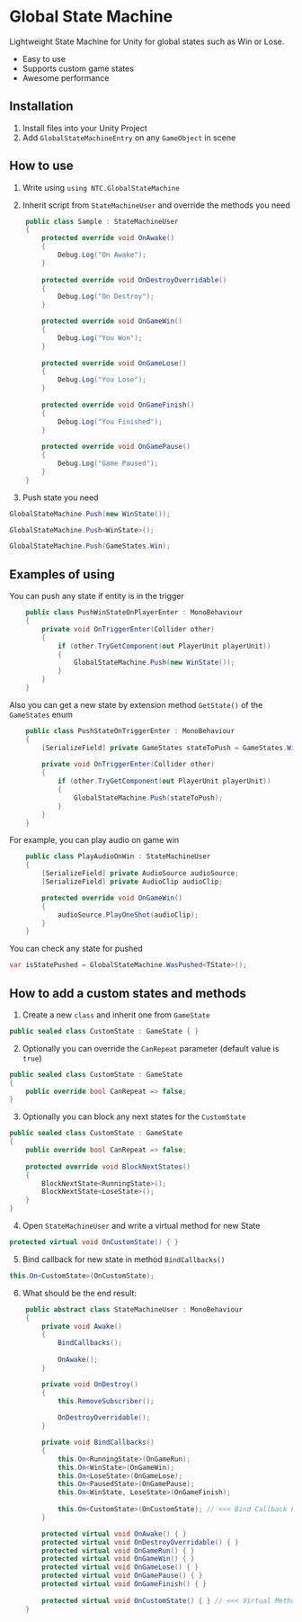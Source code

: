 # Global State Machine

Lightweight State Machine for Unity for global states such as Win or Lose.
* Easy to use
* Supports custom game states
* Awesome performance

## Installation

1. Install files into your Unity Project
2. Add `GlobalStateMachineEntry` on any `GameObject` in scene

## How to use

1. Write using `using NTC.GlobalStateMachine`

2. Inherit script from `StateMachineUser` and override the methods you need

```csharp
    public class Sample : StateMachineUser
    {
        protected override void OnAwake()
        {
            Debug.Log("On Awake");
        }
        
        protected override void OnDestroyOverridable()
        {
            Debug.Log("On Destroy");
        }

        protected override void OnGameWin()
        {
            Debug.Log("You Won");
        }
        
        protected override void OnGameLose()
        {
            Debug.Log("You Lose");
        }
        
        protected override void OnGameFinish()
        {
            Debug.Log("You Finished");
        }
        
        protected override void OnGamePause()
        {
            Debug.Log("Game Paused");
        }
    }
```

3. Push state you need

```csharp
GlobalStateMachine.Push(new WinState());
```
```csharp
GlobalStateMachine.Push<WinState>();
```
```csharp
GlobalStateMachine.Push(GameStates.Win);
```

## Examples of using

You can push any state if entity is in the trigger

```csharp
    public class PushWinStateOnPlayerEnter : MonoBehaviour
    {
        private void OnTriggerEnter(Collider other)
        {
            if (other.TryGetComponent(out PlayerUnit playerUnit))
            {
                GlobalStateMachine.Push(new WinState());
            }
        }
    }
```

Also you can get a new state by extension method `GetState()` of the `GameStates` enum

```csharp
    public class PushStateOnTriggerEnter : MonoBehaviour
    {
        [SerializeField] private GameStates stateToPush = GameStates.Win;
        
        private void OnTriggerEnter(Collider other)
        {
            if (other.TryGetComponent(out PlayerUnit playerUnit))
            {                
                GlobalStateMachine.Push(stateToPush);
            }
        }
    }
```

For example, you can play audio on game win

```csharp
    public class PlayAudioOnWin : StateMachineUser
    {
        [SerializeField] private AudioSource audioSource;
        [SerializeField] private AudioClip audioClip;

        protected override void OnGameWin()
        {
            audioSource.PlayOneShot(audioClip);
        }
    }
```

You can check any state for pushed

```csharp
var isStatePushed = GlobalStateMachine.WasPushed<TState>();
```

## How to add a custom states and methods

1. Create a new `class` and inherit one from `GameState`

```csharp
public sealed class CustomState : GameState { }
```

2. Optionally you can override the `CanRepeat` parameter (default value is `true`)

```csharp
public sealed class CustomState : GameState 
{
    public override bool CanRepeat => false;
}
```

3. Optionally you can block any next states for the `CustomState`

```csharp
public sealed class CustomState : GameState
{
    public override bool CanRepeat => false;
    
    protected override void BlockNextStates()
    {
        BlockNextState<RunningState>();
        BlockNextState<LoseState>();
    }
}
```

4. Open `StateMachineUser` and write a virtual method for new State 

```csharp
protected virtual void OnCustomState() { }
```

5. Bind callback for new state in method `BindCallbacks()`

```csharp
this.On<CustomState>(OnCustomState);
```

6. What should be the end result:

```csharp
    public abstract class StateMachineUser : MonoBehaviour
    {
        private void Awake()
        {
            BindCallbacks();
            
            OnAwake();
        }

        private void OnDestroy()
        {
            this.RemoveSubscriber();
            
            OnDestroyOverridable();
        }

        private void BindCallbacks()
        {
            this.On<RunningState>(OnGameRun);
            this.On<WinState>(OnGameWin);
            this.On<LoseState>(OnGameLose);
            this.On<PausedState>(OnGamePause);
            this.On<WinState, LoseState>(OnGameFinish);
            
            this.On<CustomState>(OnCustomState); // <<< Bind Callback For The New Custom State
        }

        protected virtual void OnAwake() { }
        protected virtual void OnDestroyOverridable() { }
        protected virtual void OnGameRun() { }
        protected virtual void OnGameWin() { }
        protected virtual void OnGameLose() { }
        protected virtual void OnGamePause() { }
        protected virtual void OnGameFinish() { }
        
        protected virtual void OnCustomState() { } // <<< Virtual Method For The New Custom State
    }
```
